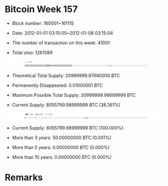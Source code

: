 # Bitcoin Week 157

- Block number: 160001~161115

- Date: 2012-01-01 03:15:05~2012-01-08 03:15:04

- The number of transaction on this week: 41001

- Total utxo: 1261089

![](../images/mined_week157.png)

- Theoretical Total Supply: 20999999.97690000 BTC

- Permanently Disappeared: 0.01000001 BTC

- Maximum Possible Total Supply: 20999999.96689999 BTC

- Current Supply: 8055799.98999999 BTC (38.361%)

![](../images/year_week157.png)


- Current Supply: 8055799.98999999 BTC (100.000%)

- More than 3 years: 50.00000000 BTC (0.001%)

- More than 5 years: 0.00000000 BTC (0.000%)

- More than 10 years: 0.00000000 BTC (0.000%)

# Remarks

